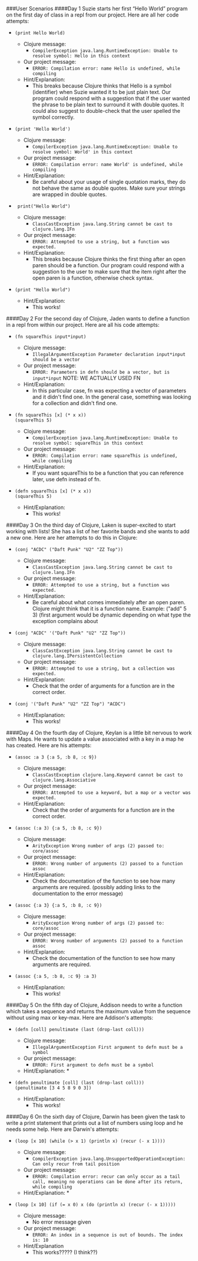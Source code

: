 ###User Scenarios
####Day 1
Suzie starts her first “Hello World” program on the first day of class in a repl from our project. Here are all her code attempts:
* ``(print Hello World)``
  * Clojure message:
    * ``CompilerException java.lang.RuntimeException: Unable to resolve symbol: Hello in this context``
  * Our project message:
    * ``ERROR: Compilation error: name Hello is undefined, while compiling``
  * Hint/Explanation:
    * This breaks because Clojure thinks that Hello is a symbol (identifier) when Suzie	wanted it to be just plain text. Our program could respond with a suggestion that if the user wanted the phrase to be plain text to surround it with double quotes. It could also suggest to double-check that the user spelled the symbol correctly.

* ``(print 'Hello World')``
  * Clojure message:
    * ``CompilerException java.lang.RuntimeException: Unable to resolve symbol: World' in this context ``
  * Our project message:
    * ``ERROR: Compilation error: name World' is undefined, while compiling``
  * Hint/Explanation:
    * Be careful about your usage of single quotation marks, they do not behave the same as double quotes. Make sure your strings are wrapped in double quotes.

* `` print("Hello World")``
  * Clojure message:
    * ``ClassCastException java.lang.String cannot be cast to clojure.lang.IFn``
  * Our project message:
    * ``ERROR: Attempted to use a string, but a function was expected.``
  * Hint/Explanation:
    * This breaks because Clojure thinks the first thing after an open paren should be a function. Our program could respond with a suggestion to the user to make sure that the item right after the open paren is a function, otherwise check syntax.

* ``(print "Hello World")``
  * Hint/Explanation:
    * This works!


####Day 2
For the second day of Clojure, Jaden wants to define a function in a repl from within our project. Here are all his code attempts:
* ``(fn squareThis input*input)``
  * Clojure message:
    * ``IllegalArgumentException Parameter declaration input*input should be a vector``
  * Our project message:
    * ``ERROR: Parameters in defn should be a vector, but is input*input`` NOTE: WE ACTUALLY USED FN
  * Hint/Explanation:
    * In this particular case, fn was expecting a vector of parameters and it didn't find one. In the general case, something was looking for a collection and didn't find one.

* ``(fn squareThis [x] (* x x))``<br>
  ``(squareThis 5)``
  * Clojure message:
    * ``CompilerException java.lang.RuntimeException: Unable to resolve symbol: squareThis in this context``
  * Our project message:
    * ``ERROR: Compilation error: name squareThis is undefined, while compiling``
  * Hint/Explanation:
    * If you want squareThis to be a function that you can reference later, use defn instead of fn.

* ``(defn squareThis [x] (* x x))``<br>
  ``(squareThis 5)``
  * Hint/Explanation:
    * This works!

####Day 3
On the third day of Clojure, Laken is super-excited to start working with lists! She has a list of her favorite bands and she wants to add a new one. Here are her attempts to do this in Clojure:

* ``(conj "ACDC" ("Daft Punk" "U2" "ZZ Top"))``
  * Clojure message:
    * ``ClassCastException java.lang.String cannot be cast to clojure.lang.IFn``
  * Our project message:
    * ``ERROR: Attempted to use a string, but a function was expected.``
  * Hint/Explanation:
    * Be careful about what comes immediately after an open paren. Clojure might think that it is a function name.
    Example: ("add" 5 3) (first argument would be dynamic depending on what type the exception complains about

* ``(conj "ACDC" '("Daft Punk" "U2" "ZZ Top"))``
  * Clojure message:
    * ``ClassCastException java.lang.String cannot be cast to clojure.lang.IPersistentCollection``
  * Our project message:
    * ``ERROR: Attempted to use a string, but a collection was expected.``
  * Hint/Explanation:
    * Check that the order of arguments for a function are in the correct order.

* ``(conj '("Daft Punk" "U2" "ZZ Top") "ACDC")``
  * Hint/Explanation:
    * This works!

####Day 4
On the fourth day of Clojure, Keylan is a little bit nervous to work with Maps. He wants to update a value associated with a key in a map he has created. Here are his attempts:

* ``(assoc :a 3 {:a 5, :b 8, :c 9})``
  * Clojure message:
    * ``ClassCastException clojure.lang.Keyword cannot be cast to clojure.lang.Associative``
  * Our project message:
    * ``ERROR: Attempted to use a keyword, but a map or a vector was expected.``
  * Hint/Explanation:
    * Check that the order of arguments for a function are in the correct order.

* ``(assoc (:a 3) {:a 5, :b 8, :c 9})``
  * Clojure message:
    * ``ArityException Wrong number of args (2) passed to: core/assoc``
  * Our project message:
    * ``ERROR: Wrong number of arguments (2) passed to a function assoc``
  * Hint/Explanation:
    * Check the documentation of the function to see how many arguments are required. 
     (possibly adding links to the documentation to the error message)

* ``(assoc {:a 3} {:a 5, :b 8, :c 9})``
  * Clojure message:
    * ``ArityException Wrong number of args (2) passed to: core/assoc``
  * Our project message:
    * ``ERROR: Wrong number of arguments (2) passed to a function assoc``
  * Hint/Explanation:
    * Check the documentation of the function to see how many arguments are required. 

* ``(assoc {:a 5, :b 8, :c 9} :a 3)``
  * Hint/Explanation:
    * This works!

####Day 5
On the fifth day of Clojure, Addison needs to write a function which takes a sequence and returns the maximum value from the sequence without using max or key-max. Here are Addison's attempts:

* ``(defn [coll] penultimate (last (drop-last coll)))``
  * Clojure message:
    * ``IllegalArgumentException First argument to defn must be a symbol``
  * Our project message:
    * ``ERROR: First argument to defn must be a symbol``
  * Hint/Explanation:
    * 

* ``(defn penultimate [coll] (last (drop-last coll)))``<br>
  ``(penultimate [3 4 5 8 9 0 3])``
  * Hint/Explanation:
    * This works!
 
####Day 6
On the sixth day of Clojure, Darwin has been given the task to write a print statement that prints out a list of numbers using loop and he needs some help. Here are Darwin's attempts:

* ``(loop [x 10] (while (> x 1) (println x) (recur (- x 1))))``
  * Clojure message:
    * ``CompilerException java.lang.UnsupportedOperationException: Can only recur from tail position``
  * Our project message:
    * ``ERROR: Compilation error: recur can only occur as a tail call, meaning no operations can be done after its return, while compiling``
  * Hint/Explanation:
    * 

* ``(loop [x 10] (if (= x 0) x (do (println x) (recur (- x 1)))))``
  * Clojure message:
    * No error message given
  * Our project message:
    * ``ERROR: An index in a sequence is out of bounds. The index is: 10``
  * Hint/Explanation
    * This works????? (I think??)
